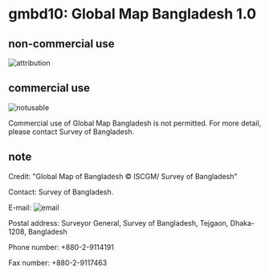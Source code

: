 # gmbd10: Global Map Bangladesh 1.0
## non-commercial use
![attribution](https://globalmaps.github.io/globalmaps/attribution.png)
## commercial use
![notusable](https://globalmaps.github.io/globalmaps/notusable.png)

Commercial use of Global Map Bangladesh is not permitted. For more detail, please contact Survey of Bangladesh. 	

## note
Credit: "Global Map of Bangladesh © ISCGM/ Survey of Bangladesh"

Contact: Survey of Bangladesh.

E-mail: ![email](https://www.iscgm.org/gmd/images/email/bangladesh.png)

Postal address: Surveyor General, Survey of Bangladesh, Tejgaon, Dhaka-1208, Bangladesh 

Phone number: +880-2-9114191

Fax number: +880-2-9117463

